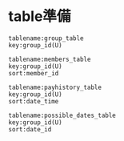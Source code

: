 # table準備
```
tablename:group_table
key:group_id(U)
```

```
tablename:members_table
key:group_id(U)
sort:member_id
```


```
tablename:payhistory_table
key:group_id(U)
sort:date_time
```

```
tablename:possible_dates_table
key:group_id(U)
sort:date_id
```